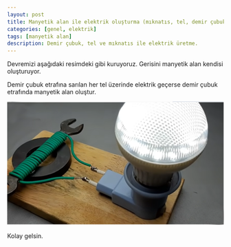 ```yaml
---
layout: post
title: Manyetik alan ile elektrik oluşturma (mıknatıs, tel, demir çubuk)
categories: [genel, elektrik]
tags: [manyetik alan]
description: Demir çubuk, tel ve mıknatıs ile elektrik üretme.
---
```


Devremizi aşağıdaki resimdeki gibi kuruyoruz. Gerisini manyetik alan kendisi oluşturuyor. 

Demir çubuk etrafına sarılan her tel üzerinde elektrik geçerse demir çubuk etrafında manyetik alan oluştur.



<img src="https://raw.githubusercontent.com/ferhatakbulut/ferhatakbulut.github.io/main/image/elektrik1.png">


Kolay gelsin.

